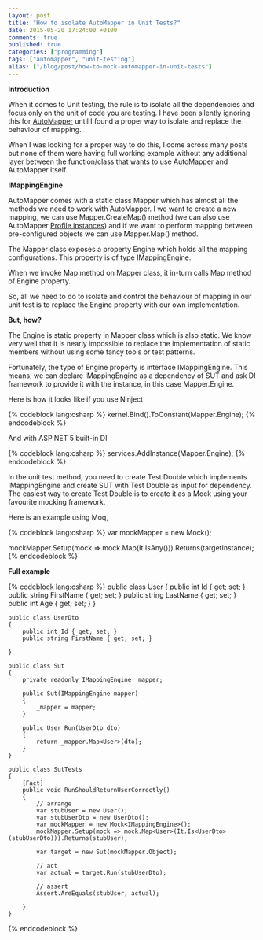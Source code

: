 ```yaml
---
layout: post
title: "How to isolate AutoMapper in Unit Tests?"
date: 2015-05-20 17:24:00 +0100
comments: true
published: true
categories: ["programming"]
tags: ["automapper", "unit-testing"]
alias: ["/blog/post/how-to-mock-automapper-in-unit-tests"]
---
```


<p><strong>Introduction</strong></p>
<p>When it comes to Unit testing, the rule is to isolate&nbsp;all the dependencies and focus only on the unit of code you are testing. I have been silently ignoring this for <a href="http://automapper.org/">AutoMapper</a> until I <!-- more -->found a proper way to isolate and replace the behaviour of mapping.</p>
<p>When I was looking for a proper way to do this, I come across many posts but none of them were having full working example without any additional layer between the function/class that wants to use AutoMapper and AutoMapper itself.</p>
<p><strong>IMappingEngine</strong></p>
<p>AutoMapper comes with a static class Mapper which has almost all the methods we need to work with AutoMapper. I we want to create a new mapping, we can use Mapper.CreateMap() method (we can also use AutoMapper <a href="https://github.com/AutoMapper/AutoMapper/wiki/Configuration">Profile instances</a>) and if we want to perform mapping between pre-configured objects we can use Mapper.Map() method.</p>
<p>The Mapper class exposes a property Engine which holds all the mapping configurations. This property is of type IMappingEngine.</p>
<p>When we invoke Map method on Mapper class, it in-turn calls Map method of Engine property.</p>
<p>So, all we need to do to isolate and control the behaviour of mapping in our unit test is to replace the Engine property with our own implementation.</p>
<p><strong>But, how?</strong></p>
<p>The Engine is static property in Mapper class which is also static. We know very well that it is nearly impossible to replace the implementation of static members without using some fancy tools or test patterns.</p>
<p>Fortunately, the type of Engine property is interface IMappingEngine. This means, we can declare IMappingEngine as a dependency of SUT and ask DI framework to provide it with the instance, in this case Mapper.Engine.</p>
<p>Here is how it looks like if you use Ninject</p>
{% codeblock lang:csharp %}
kernel.Bind<IMappingEngine>().ToConstant(Mapper.Engine);
{% endcodeblock %}
<p>And with ASP.NET 5 built-in DI</p>
{% codeblock lang:csharp %}
services.AddInstance<IMappingEngine>(Mapper.Engine);
{% endcodeblock %}
<p>In the unit test method, you need to create Test Double which implements IMappingEngine and create SUT with Test Double as input for dependency. The easiest way to create Test Double is to create it as a Mock using your favourite mocking framework.</p>
<p>Here is an example using Moq,</p>
{% codeblock lang:csharp %}
var mockMapper = new Mock<IMappingEngine>();

mockMapper.Setup(mock => mock.Map<TargetType>(It.IsAny<SourceType>())).Returns(targetInstance);
{% endcodeblock %}
<p><strong>Full example</strong></p>
{% codeblock lang:csharp %}
public class User
    {
        public int Id { get; set; }
        public string FirstName { get; set; }
        public string LastName { get; set; }
        public int Age { get; set; }
    }

    public class UserDto
    {
        public int Id { get; set; }
        public string FirstName { get; set; }

    }

    public class Sut
    {
        private readonly IMappingEngine _mapper;

        public Sut(IMappingEngine mapper)
        {
            _mapper = mapper;
        }

        public User Run(UserDto dto)
        {
            return _mapper.Map<User>(dto);
        }
    }

    public class SutTests
    {
        [Fact]
        public void RunShouldReturnUserCorrectly()
        {
            // arrange
            var stubUser = new User();
            var stubUserDto = new UserDto();
            var mockMapper = new Mock<IMappingEngine>();
            mockMapper.Setup(mock => mock.Map<User>(It.Is<UserDto>(stubUserDto))).Returns(stubUser);

            var target = new Sut(mockMapper.Object);

            // act
            var actual = target.Run(stubUserDto);

            // assert
            Assert.AreEquals(stubUser, actual);

        }
    }
{% endcodeblock %}

